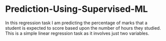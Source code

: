 # Prediction-Using-Supervised-ML
In this regression task I am predicting the percentage of marks that a student is expected to score based upon the number of hours they studied. This is a simple linear regression task as it involves just two variables.
